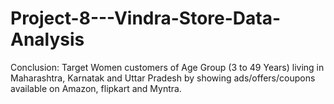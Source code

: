 # Project-8---Vindra-Store-Data-Analysis
Conclusion: Target Women customers of Age Group (3 to 49 Years) living in Maharashtra, Karnatak and Uttar Pradesh by showing ads/offers/coupons available on Amazon, flipkart and Myntra. 
